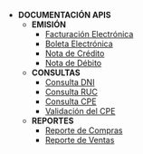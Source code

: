 - **DOCUMENTACIÓN APIS**
  - **EMISIÓN**
    - [Facturación Electrónica](facturacion/factura.md)
    - [Boleta Electrónica](facturacion/boleta.md)
    - [Nota de Crédito](facturacion/nota-credito.md)
    - [Nota de Débito](facturacion/nota-debito.md)
  - **CONSULTAS**
    - [Consulta DNI](consultas/consulta-dni.md)
    - [Consulta RUC](consultas/consulta-ruc.md)
    - [Consulta CPE](consultas/consulta-cpe.md)
    - [Validación del CPE](consultas/validacion-cpe.md)
  - **REPORTES**
    - [Reporte de Compras](reportes/reporte-compras.md)
    - [Reporte de Ventas](reportes/reporte-ventas.md)

